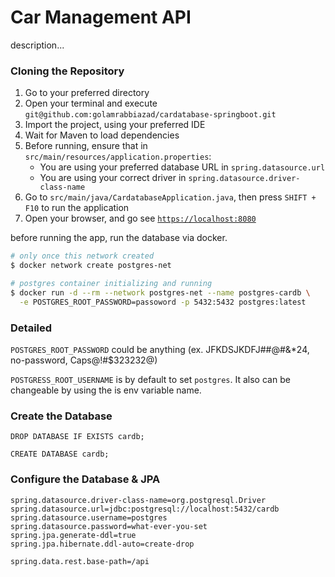 # Car Management API


description...

### Cloning the Repository
1. Go to your preferred directory
2. Open your terminal and execute `git@github.com:golamrabbiazad/cardatabase-springboot.git`
3. Import the project, using your preferred IDE
4. Wait for Maven to load dependencies
5. Before running, ensure that in `src/main/resources/application.properties`:
    - You are using your preferred database URL in `spring.datasource.url`
    - You are using your correct driver in `spring.datasource.driver-class-name`
6. Go to `src/main/java/CardatabaseApplication.java`, then press `SHIFT + F10` to run the application
7. Open your browser, and go see [`https://localhost:8080`](https://localhost:8080)

before running the app, run the database via docker.
```bash
# only once this network created
$ docker network create postgres-net

# postgres container initializing and running
$ docker run -d --rm --network postgres-net --name postgres-cardb \
  -e POSTGRES_ROOT_PASSWORD=passoword -p 5432:5432 postgres:latest
```
### Detailed
`POSTGRES_ROOT_PASSWORD` could be anything (ex. JFKDSJKDFJ##@#&*24, no-password, Caps@!#$323232@)

`POSTGRESS_ROOT_USERNAME` is by default to set `postgres`. It also can be changeable by using the is env variable name.

### Create the Database

```postgresql
DROP DATABASE IF EXISTS cardb;

CREATE DATABASE cardb;
```

### Configure the Database & JPA

```properties
spring.datasource.driver-class-name=org.postgresql.Driver
spring.datasource.url=jdbc:postgresql://localhost:5432/cardb
spring.datasource.username=postgres
spring.datasource.password=what-ever-you-set
spring.jpa.generate-ddl=true
spring.jpa.hibernate.ddl-auto=create-drop

spring.data.rest.base-path=/api
```
